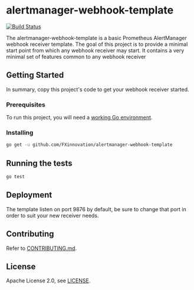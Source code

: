 # alertmanager-webhook-template
[![Build Status](https://travis-ci.org/FXinnovation/alertmanager-webhook-template.svg?branch=master)](https://travis-ci.org/FXinnovation/alertmanager-webhook-template)

The alertmanager-webhook-template is a basic Prometheus AlertManager webhook receiver template. 
The goal of this project is to provide a minimal start point from which any webhook receiver may start.
It contains a very minimal set of features common to any webhook receiver

## Getting Started

In summary, copy this project's code to get your webhook receiver started.

### Prerequisites

To run this project, you will need a [working Go environment](https://golang.org/doc/install).

### Installing

```bash
go get -u github.com/FXinnovation/alertmanager-webhook-template
```

## Running the tests

```bash
go test
```

## Deployment

The template listen on port 9876 by default, be sure to change that port in order to suit your new receiver needs.

## Contributing

Refer to [CONTRIBUTING.md](https://github.com/FXinnovation/alertmanager-webhook-template/blob/master/CONTRIBUTING.md).

## License

Apache License 2.0, see [LICENSE](https://github.com/FXinnovation/alertmanager-webhook-template/blob/master/LICENSE).
